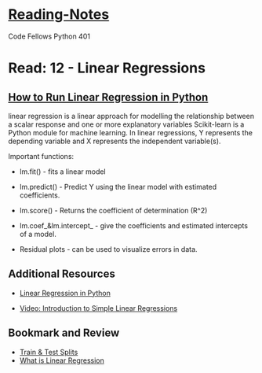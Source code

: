 # [Reading-Notes](https://alsosteve.github.io/reading-notes/)
Code Fellows Python 401

# Read: 12 - Linear Regressions

## [How to Run Linear Regression in Python](http://bigdata-madesimple.com/how-to-run-linear-regression-in-python-scikit-learn/)
 linear regression is a linear approach for modelling the relationship between a scalar response and one or more explanatory variables 
Scikit-learn is a Python module for machine learning. 
In linear regressions, Y represents the depending variable and X represents the independent variable(s).

Important functions:

* lm.fit() - fits a linear model
* lm.predict() - Predict Y using the linear model with estimated coefficients.
* lm.score() - Returns the coefficient of determination (R^2)
* lm.coef_&lm.intercept_ - give the coefficients and estimated intercepts of a model.

* Residual plots - can be used to visualize errors in data.
## Additional Resources
- [Linear Regression in Python](https://realpython.com/linear-regression-in-python/)

- [Video: Introduction to Simple Linear Regressions](https://www.youtube.com/watch?v=KsVBBJRb9TE)

## Bookmark and Review
- [Train & Test Splits](https://towardsdatascience.com/train-test-split-and-cross-validation-in-python-80b61beca4b6)
- [What is Linear Regression](https://www.statisticssolutions.com/what-is-linear-regression/)
